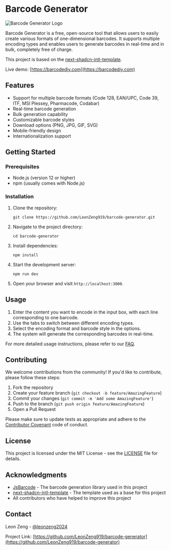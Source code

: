 # Barcode Generator

![Barcode Generator Logo](https://barcodediy.com/apple-touch-icon.png)

Barcode Generator is a free, open-source tool that allows users to easily create various formats of one-dimensional barcodes. It supports multiple encoding types and enables users to generate barcodes in real-time and in bulk, completely free of charge.

This project is based on the [next-shadcn-intl-template](https://github.com/LeonZeng919/next-shadcn-intl-template).

Live demo: [https://barcodediy.com](https://barcodediy.com)

## Features

- Support for multiple barcode formats (Code 128, EAN/UPC, Code 39, ITF, MSI Plessey, Pharmacode, Codabar)
- Real-time barcode generation
- Bulk generation capability
- Customizable barcode styles
- Download options (PNG, JPG, GIF, SVG)
- Mobile-friendly design
- Internationalization support

## Getting Started

### Prerequisites

- Node.js (version 12 or higher)
- npm (usually comes with Node.js)

### Installation

1. Clone the repository:

   ```
   git clone https://github.com/LeonZeng919/barcode-generator.git
   ```

2. Navigate to the project directory:

   ```
   cd barcode-generator
   ```

3. Install dependencies:

   ```
   npm install
   ```

4. Start the development server:

   ```
   npm run dev
   ```

5. Open your browser and visit `http://localhost:3000`.

## Usage

1. Enter the content you want to encode in the input box, with each line corresponding to one barcode.
2. Use the tabs to switch between different encoding types.
3. Select the encoding format and barcode style in the options.
4. The system will generate the corresponding barcodes in real-time.

For more detailed usage instructions, please refer to our [FAQ](https://barcodediy.com).

## Contributing

We welcome contributions from the community! If you'd like to contribute, please follow these steps:

1. Fork the repository
2. Create your feature branch (`git checkout -b feature/AmazingFeature`)
3. Commit your changes (`git commit -m 'Add some AmazingFeature'`)
4. Push to the branch (`git push origin feature/AmazingFeature`)
5. Open a Pull Request

Please make sure to update tests as appropriate and adhere to the [Contributor Covenant](https://www.contributor-covenant.org/) code of conduct.

## License

This project is licensed under the MIT License - see the [LICENSE](LICENSE) file for details.

## Acknowledgments

- [JsBarcode](https://github.com/lindell/JsBarcode) - The barcode generation library used in this project
- [next-shadcn-intl-template](https://github.com/LeonZeng919/next-shadcn-intl-template) - The template used as a base for this project
- All contributors who have helped to improve this project

## Contact

Leon Zeng - [@leonzeng2024](https://x.com/leonzeng2024)

Project Link: [https://github.com/LeonZeng919/barcode-generator](https://github.com/LeonZeng919/barcode-generator)
